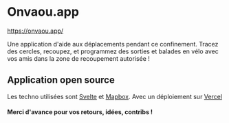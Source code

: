 # Onvaou.app

https://onvaou.app/

Une application d'aide aux déplacements pendant ce confinement.
Tracez des cercles, recoupez, et programmez des sorties et balades en vélo avec vos amis dans la zone de recoupement autorisée !


## Application open source

Les techno utilisées sont [Svelte](https://svelte.dev/) et [Mapbox](https://docs.mapbox.com/mapbox-gl-js/).
Avec un déploiement sur [Vercel](https://vercel.com/)

#### Merci d'avance pour vos retours, idées, contribs ! 